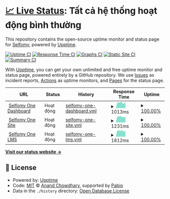 # [📈 Live Status](https://selfomy.github.io/uptime): <!--live status--> **Tất cả hệ thống hoạt động bình thường**

This repository contains the open-source uptime monitor and status page for [Selfomy](https://selfomy.com), powered by [Upptime](https://github.com/upptime/upptime).

[![Uptime CI](https://github.com/selfomy/uptime/workflows/Uptime%20CI/badge.svg)](https://github.com/selfomy/uptime/actions?query=workflow%3A%22Uptime+CI%22)
[![Response Time CI](https://github.com/selfomy/uptime/workflows/Response%20Time%20CI/badge.svg)](https://github.com/selfomy/uptime/actions?query=workflow%3A%22Response+Time+CI%22)
[![Graphs CI](https://github.com/selfomy/uptime/workflows/Graphs%20CI/badge.svg)](https://github.com/selfomy/uptime/actions?query=workflow%3A%22Graphs+CI%22)
[![Static Site CI](https://github.com/selfomy/uptime/workflows/Static%20Site%20CI/badge.svg)](https://github.com/selfomy/uptime/actions?query=workflow%3A%22Static+Site+CI%22)
[![Summary CI](https://github.com/selfomy/uptime/workflows/Summary%20CI/badge.svg)](https://github.com/selfomy/uptime/actions?query=workflow%3A%22Summary+CI%22)

With [Upptime](https://upptime.js.org), you can get your own unlimited and free uptime monitor and status page, powered entirely by a GitHub repository. We use [Issues](https://github.com/selfomy/uptime/issues) as incident reports, [Actions](https://github.com/selfomy/uptime/actions) as uptime monitors, and [Pages](https://selfomy.github.io/uptime) for the status page.

<!--start: status pages-->
<!-- This summary is generated by Upptime (https://github.com/upptime/upptime) -->
<!-- Do not edit this manually, your changes will be overwritten -->
<!-- prettier-ignore -->
| URL | Status | History | Response Time | Uptime |
| --- | ------ | ------- | ------------- | ------ |
| <img alt="" src="https://icons.duckduckgo.com/ip3/one.selfomy.com.ico" height="13"> [Selfomy One Dashboard](https://one.selfomy.com) | Hoạt động | [selfomy-one-dashboard.yml](https://github.com/selfomy/uptime/commits/HEAD/history/selfomy-one-dashboard.yml) | <details><summary><img alt="Response time graph" src="./graphs/selfomy-one-dashboard/response-time-week.png" height="20"> 1013ms</summary><br><a href="https://selfomy.github.io/uptime/history/selfomy-one-dashboard"><img alt="Response time 1119" src="https://img.shields.io/endpoint?url=https%3A%2F%2Fraw.githubusercontent.com%2Fselfomy%2Fuptime%2FHEAD%2Fapi%2Fselfomy-one-dashboard%2Fresponse-time.json"></a><br><a href="https://selfomy.github.io/uptime/history/selfomy-one-dashboard"><img alt="24-hour response time 1009" src="https://img.shields.io/endpoint?url=https%3A%2F%2Fraw.githubusercontent.com%2Fselfomy%2Fuptime%2FHEAD%2Fapi%2Fselfomy-one-dashboard%2Fresponse-time-day.json"></a><br><a href="https://selfomy.github.io/uptime/history/selfomy-one-dashboard"><img alt="7-day response time 1013" src="https://img.shields.io/endpoint?url=https%3A%2F%2Fraw.githubusercontent.com%2Fselfomy%2Fuptime%2FHEAD%2Fapi%2Fselfomy-one-dashboard%2Fresponse-time-week.json"></a><br><a href="https://selfomy.github.io/uptime/history/selfomy-one-dashboard"><img alt="30-day response time 1014" src="https://img.shields.io/endpoint?url=https%3A%2F%2Fraw.githubusercontent.com%2Fselfomy%2Fuptime%2FHEAD%2Fapi%2Fselfomy-one-dashboard%2Fresponse-time-month.json"></a><br><a href="https://selfomy.github.io/uptime/history/selfomy-one-dashboard"><img alt="1-year response time 1119" src="https://img.shields.io/endpoint?url=https%3A%2F%2Fraw.githubusercontent.com%2Fselfomy%2Fuptime%2FHEAD%2Fapi%2Fselfomy-one-dashboard%2Fresponse-time-year.json"></a></details> | <details><summary><a href="https://selfomy.github.io/uptime/history/selfomy-one-dashboard">100.00%</a></summary><a href="https://selfomy.github.io/uptime/history/selfomy-one-dashboard"><img alt="All-time uptime 99.83%" src="https://img.shields.io/endpoint?url=https%3A%2F%2Fraw.githubusercontent.com%2Fselfomy%2Fuptime%2FHEAD%2Fapi%2Fselfomy-one-dashboard%2Fuptime.json"></a><br><a href="https://selfomy.github.io/uptime/history/selfomy-one-dashboard"><img alt="24-hour uptime 100.00%" src="https://img.shields.io/endpoint?url=https%3A%2F%2Fraw.githubusercontent.com%2Fselfomy%2Fuptime%2FHEAD%2Fapi%2Fselfomy-one-dashboard%2Fuptime-day.json"></a><br><a href="https://selfomy.github.io/uptime/history/selfomy-one-dashboard"><img alt="7-day uptime 100.00%" src="https://img.shields.io/endpoint?url=https%3A%2F%2Fraw.githubusercontent.com%2Fselfomy%2Fuptime%2FHEAD%2Fapi%2Fselfomy-one-dashboard%2Fuptime-week.json"></a><br><a href="https://selfomy.github.io/uptime/history/selfomy-one-dashboard"><img alt="30-day uptime 100.00%" src="https://img.shields.io/endpoint?url=https%3A%2F%2Fraw.githubusercontent.com%2Fselfomy%2Fuptime%2FHEAD%2Fapi%2Fselfomy-one-dashboard%2Fuptime-month.json"></a><br><a href="https://selfomy.github.io/uptime/history/selfomy-one-dashboard"><img alt="1-year uptime 99.83%" src="https://img.shields.io/endpoint?url=https%3A%2F%2Fraw.githubusercontent.com%2Fselfomy%2Fuptime%2FHEAD%2Fapi%2Fselfomy-one-dashboard%2Fuptime-year.json"></a></details>
| <img alt="" src="https://icons.duckduckgo.com/ip3/selfomyone.hoc.sh.ico" height="13"> [Selfomy One Site](https://selfomyone.hoc.sh) | Hoạt động | [selfomy-one-site.yml](https://github.com/selfomy/uptime/commits/HEAD/history/selfomy-one-site.yml) | <details><summary><img alt="Response time graph" src="./graphs/selfomy-one-site/response-time-week.png" height="20"> 1231ms</summary><br><a href="https://selfomy.github.io/uptime/history/selfomy-one-site"><img alt="Response time 1275" src="https://img.shields.io/endpoint?url=https%3A%2F%2Fraw.githubusercontent.com%2Fselfomy%2Fuptime%2FHEAD%2Fapi%2Fselfomy-one-site%2Fresponse-time.json"></a><br><a href="https://selfomy.github.io/uptime/history/selfomy-one-site"><img alt="24-hour response time 1223" src="https://img.shields.io/endpoint?url=https%3A%2F%2Fraw.githubusercontent.com%2Fselfomy%2Fuptime%2FHEAD%2Fapi%2Fselfomy-one-site%2Fresponse-time-day.json"></a><br><a href="https://selfomy.github.io/uptime/history/selfomy-one-site"><img alt="7-day response time 1231" src="https://img.shields.io/endpoint?url=https%3A%2F%2Fraw.githubusercontent.com%2Fselfomy%2Fuptime%2FHEAD%2Fapi%2Fselfomy-one-site%2Fresponse-time-week.json"></a><br><a href="https://selfomy.github.io/uptime/history/selfomy-one-site"><img alt="30-day response time 1249" src="https://img.shields.io/endpoint?url=https%3A%2F%2Fraw.githubusercontent.com%2Fselfomy%2Fuptime%2FHEAD%2Fapi%2Fselfomy-one-site%2Fresponse-time-month.json"></a><br><a href="https://selfomy.github.io/uptime/history/selfomy-one-site"><img alt="1-year response time 1275" src="https://img.shields.io/endpoint?url=https%3A%2F%2Fraw.githubusercontent.com%2Fselfomy%2Fuptime%2FHEAD%2Fapi%2Fselfomy-one-site%2Fresponse-time-year.json"></a></details> | <details><summary><a href="https://selfomy.github.io/uptime/history/selfomy-one-site">100.00%</a></summary><a href="https://selfomy.github.io/uptime/history/selfomy-one-site"><img alt="All-time uptime 99.85%" src="https://img.shields.io/endpoint?url=https%3A%2F%2Fraw.githubusercontent.com%2Fselfomy%2Fuptime%2FHEAD%2Fapi%2Fselfomy-one-site%2Fuptime.json"></a><br><a href="https://selfomy.github.io/uptime/history/selfomy-one-site"><img alt="24-hour uptime 100.00%" src="https://img.shields.io/endpoint?url=https%3A%2F%2Fraw.githubusercontent.com%2Fselfomy%2Fuptime%2FHEAD%2Fapi%2Fselfomy-one-site%2Fuptime-day.json"></a><br><a href="https://selfomy.github.io/uptime/history/selfomy-one-site"><img alt="7-day uptime 100.00%" src="https://img.shields.io/endpoint?url=https%3A%2F%2Fraw.githubusercontent.com%2Fselfomy%2Fuptime%2FHEAD%2Fapi%2Fselfomy-one-site%2Fuptime-week.json"></a><br><a href="https://selfomy.github.io/uptime/history/selfomy-one-site"><img alt="30-day uptime 100.00%" src="https://img.shields.io/endpoint?url=https%3A%2F%2Fraw.githubusercontent.com%2Fselfomy%2Fuptime%2FHEAD%2Fapi%2Fselfomy-one-site%2Fuptime-month.json"></a><br><a href="https://selfomy.github.io/uptime/history/selfomy-one-site"><img alt="1-year uptime 99.85%" src="https://img.shields.io/endpoint?url=https%3A%2F%2Fraw.githubusercontent.com%2Fselfomy%2Fuptime%2FHEAD%2Fapi%2Fselfomy-one-site%2Fuptime-year.json"></a></details>
| <img alt="" src="https://icons.duckduckgo.com/ip3/selfomyone.hoc.sh.ico" height="13"> [Selfomy One LMS](https://selfomyone.hoc.sh/learn) | Hoạt động | [selfomy-one-lms.yml](https://github.com/selfomy/uptime/commits/HEAD/history/selfomy-one-lms.yml) | <details><summary><img alt="Response time graph" src="./graphs/selfomy-one-lms/response-time-week.png" height="20"> 1812ms</summary><br><a href="https://selfomy.github.io/uptime/history/selfomy-one-lms"><img alt="Response time 1343" src="https://img.shields.io/endpoint?url=https%3A%2F%2Fraw.githubusercontent.com%2Fselfomy%2Fuptime%2FHEAD%2Fapi%2Fselfomy-one-lms%2Fresponse-time.json"></a><br><a href="https://selfomy.github.io/uptime/history/selfomy-one-lms"><img alt="24-hour response time 1846" src="https://img.shields.io/endpoint?url=https%3A%2F%2Fraw.githubusercontent.com%2Fselfomy%2Fuptime%2FHEAD%2Fapi%2Fselfomy-one-lms%2Fresponse-time-day.json"></a><br><a href="https://selfomy.github.io/uptime/history/selfomy-one-lms"><img alt="7-day response time 1812" src="https://img.shields.io/endpoint?url=https%3A%2F%2Fraw.githubusercontent.com%2Fselfomy%2Fuptime%2FHEAD%2Fapi%2Fselfomy-one-lms%2Fresponse-time-week.json"></a><br><a href="https://selfomy.github.io/uptime/history/selfomy-one-lms"><img alt="30-day response time 1809" src="https://img.shields.io/endpoint?url=https%3A%2F%2Fraw.githubusercontent.com%2Fselfomy%2Fuptime%2FHEAD%2Fapi%2Fselfomy-one-lms%2Fresponse-time-month.json"></a><br><a href="https://selfomy.github.io/uptime/history/selfomy-one-lms"><img alt="1-year response time 1343" src="https://img.shields.io/endpoint?url=https%3A%2F%2Fraw.githubusercontent.com%2Fselfomy%2Fuptime%2FHEAD%2Fapi%2Fselfomy-one-lms%2Fresponse-time-year.json"></a></details> | <details><summary><a href="https://selfomy.github.io/uptime/history/selfomy-one-lms">100.00%</a></summary><a href="https://selfomy.github.io/uptime/history/selfomy-one-lms"><img alt="All-time uptime 99.84%" src="https://img.shields.io/endpoint?url=https%3A%2F%2Fraw.githubusercontent.com%2Fselfomy%2Fuptime%2FHEAD%2Fapi%2Fselfomy-one-lms%2Fuptime.json"></a><br><a href="https://selfomy.github.io/uptime/history/selfomy-one-lms"><img alt="24-hour uptime 100.00%" src="https://img.shields.io/endpoint?url=https%3A%2F%2Fraw.githubusercontent.com%2Fselfomy%2Fuptime%2FHEAD%2Fapi%2Fselfomy-one-lms%2Fuptime-day.json"></a><br><a href="https://selfomy.github.io/uptime/history/selfomy-one-lms"><img alt="7-day uptime 100.00%" src="https://img.shields.io/endpoint?url=https%3A%2F%2Fraw.githubusercontent.com%2Fselfomy%2Fuptime%2FHEAD%2Fapi%2Fselfomy-one-lms%2Fuptime-week.json"></a><br><a href="https://selfomy.github.io/uptime/history/selfomy-one-lms"><img alt="30-day uptime 100.00%" src="https://img.shields.io/endpoint?url=https%3A%2F%2Fraw.githubusercontent.com%2Fselfomy%2Fuptime%2FHEAD%2Fapi%2Fselfomy-one-lms%2Fuptime-month.json"></a><br><a href="https://selfomy.github.io/uptime/history/selfomy-one-lms"><img alt="1-year uptime 99.84%" src="https://img.shields.io/endpoint?url=https%3A%2F%2Fraw.githubusercontent.com%2Fselfomy%2Fuptime%2FHEAD%2Fapi%2Fselfomy-one-lms%2Fuptime-year.json"></a></details>

<!--end: status pages-->

[**Visit our status website →**](https://selfomy.github.io/uptime)

## 📄 License

- Powered by: [Upptime](https://github.com/upptime/upptime)
- Code: [MIT](./LICENSE) © [Anand Chowdhary](https://anandchowdhary.com), supported by [Pabio](https://pabio.com)
- Data in the `./history` directory: [Open Database License](https://opendatacommons.org/licenses/odbl/1-0/)
